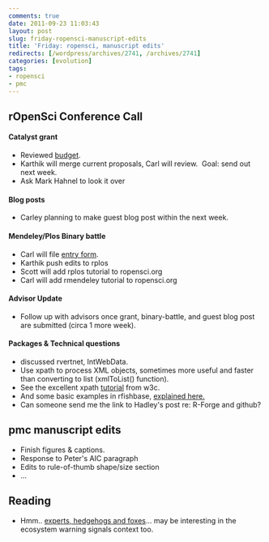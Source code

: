 ```yaml
---
comments: true
date: 2011-09-23 11:03:43
layout: post
slug: friday-ropensci-manuscript-edits
title: 'Friday: ropensci, manuscript edits'
redirects: [/wordpress/archives/2741, /archives/2741]
categories: [evolution]
tags: 
- ropensci 
- pmc
---
```


## rOpenSci Conference Call


#### Catalyst grant

* Reviewed [budget](https://docs.google.com/spreadsheet/ccc?key=0AkEIu-KKuNnqdHF4b2xDS3JXWDlIMmgwY182bmRReWc&hl=en_US#gid=0).
* Karthik will merge current proposals, Carl will review.  Goal: send out next week.
* Ask Mark Hahnel to look it over

#### Blog posts

* Carley planning to make guest blog post within the next week.

#### Mendeley/Plos Binary battle

* Carl will file [entry form](http://dev.mendeley.com/binary-battle-entry/).
* Karthik push edits to rplos
* Scott will add rplos tutorial to ropensci.org
* Carl will add rmendeley tutorial to ropensci.org


#### Advisor Update

* Follow up with advisors once grant, binary-battle, and guest blog post are submitted (circa 1 more week).


#### Packages & Technical questions

* discussed rvertnet, IntWebData.
* Use xpath to process XML objects, sometimes more useful and faster than converting to list (xmlToList() function).
* See the excellent xpath [tutorial](http://www.w3schools.com/xpath/default.asp) from w3c.
* And some basic examples in rfishbase, [explained here.](http://www.carlboettiger.info/archives/2745)
* Can someone send me the link to Hadley's post re: R-Forge and github?


## pmc manuscript edits

* Finish figures & captions.
* Response to Peter's AIC paragraph
* Edits to rule-of-thumb shape/size section
* ...

## Reading
	
  * Hmm.. [experts, hedgehogs and foxes](http://blogs.ft.com/gavyndavies/2011/02/10/why-cant-economists-predict-disruptive-events/)... may be interesting in the ecosystem warning signals context too.



